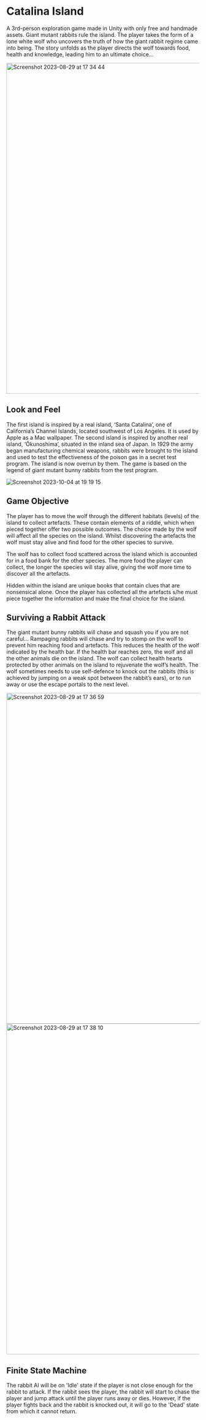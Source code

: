 # Catalina Island

A 3rd-person exploration game made in Unity with only free and handmade assets. Giant mutant rabbits rule the island. The player takes the form of a lone white wolf who uncovers the truth of how the giant rabbit regime came into being. The story unfolds as the player directs the wolf towards food, health and knowledge, leading him to an ultimate choice…

<img width="863" alt="Screenshot 2023-08-29 at 17 34 44" src="https://github.com/elenabarry/Catalina_Island/assets/53048127/36f94281-3955-442c-a3d6-ce7066c66313">

## Look and Feel 

The first island is inspired by a real island, ‘Santa Catalina’, one of California’s Channel Islands, located southwest of Los Angeles. It is used by Apple as a Mac wallpaper.
The second island is inspired by another real island, ‘Ōkunoshima’, situated in the inland sea of Japan. In 1929 the army began manufacturing chemical weapons, rabbits were brought to the island and used to test the effectiveness of the poison gas in a secret test program. The island is now overrun by them. The game is based on the legend of giant mutant bunny rabbits from the test program.

![Screenshot 2023-10-04 at 19 19 15](https://github.com/elenabarry/Catalina_Island/assets/53048127/892a79e8-56c6-4a5a-96a1-947560bfaa19)

## Game Objective

The player has to move the wolf through the different habitats (levels) of the island to collect artefacts. These contain elements of a riddle, which when pieced together offer two possible outcomes. The choice made by the wolf will affect all the species on the island. Whilst discovering the artefacts the wolf must stay alive and find food for the other species to survive.

The wolf has to collect food scattered across the island which is accounted for in a food bank for the other species. The more food the player can collect, the longer the species will stay alive, giving the wolf more time to discover all the artefacts.

Hidden within the island are unique books that contain clues that are nonsensical alone. Once the player has collected all the artefacts s/he must piece together the information and make the final choice for the island.


## Surviving a Rabbit Attack

The giant mutant bunny rabbits will chase and squash you if you are not careful...
Rampaging rabbits will chase and try to stomp on the wolf to prevent him reaching food and artefacts. This reduces the health of the wolf indicated by the health bar. If the health bar reaches zero, the wolf and all the other animals die on the island. The wolf can collect health hearts protected by other animals on the island to rejuvenate the wolf’s health. The wolf sometimes needs to use self-defence to knock out the rabbits (this is achieved by jumping on a weak spot between the rabbit’s ears), or to run away or use the escape portals to the next level.

<img width="863" alt="Screenshot 2023-08-29 at 17 36 59" src="https://github.com/elenabarry/Catalina_Island/assets/53048127/bb547e6f-c7b5-4182-a8fc-85cbe94da603">

<img width="863" alt="Screenshot 2023-08-29 at 17 38 10" src="https://github.com/elenabarry/Catalina_Island/assets/53048127/49daa14a-f466-4bdd-8d0e-1c072bf570f8">


## Finite State Machine

The rabbit AI will be on 'Idle' state if the player is not close enough for the rabbit to attack. If the rabbit sees the player, the rabbit will start to chase the player and jump attack until the player runs away or dies. However, if the player fights back and the rabbit is knocked out, it will go to the 'Dead' state from which it cannot return.



